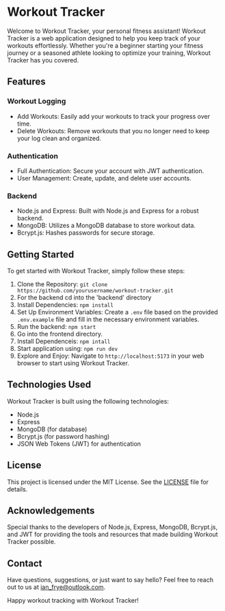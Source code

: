 # Workout Tracker

Welcome to Workout Tracker, your personal fitness assistant! Workout Tracker is a web application designed to help you keep track of your workouts effortlessly. Whether you're a beginner starting your fitness journey or a seasoned athlete looking to optimize your training, Workout Tracker has you covered.

## Features

### Workout Logging
- Add Workouts: Easily add your workouts to track your progress over time.
- Delete Workouts: Remove workouts that you no longer need to keep your log clean and organized.

### Authentication
- Full Authentication: Secure your account with JWT authentication.
- User Management: Create, update, and delete user accounts.

### Backend
- Node.js and Express: Built with Node.js and Express for a robust backend.
- MongoDB: Utilizes a MongoDB database to store workout data.
- Bcrypt.js: Hashes passwords for secure storage.

## Getting Started

To get started with Workout Tracker, simply follow these steps:

1. Clone the Repository: `git clone https://github.com/yourusername/workout-tracker.git`
2. For the backend cd into the 'backend' directory
3. Install Dependencies: `npm install`
4. Set Up Environment Variables: Create a `.env`  file based on the provided `.env.example` file and fill in the necessary environment variables.
5. Run the backend: `npm start`
6. Go into the frontend directory.
7. Install Dependenceis: `npm intall`
8. Start application using: `npm run dev`
9. Explore and Enjoy: Navigate to `http://localhost:5173` in your web browser to start using Workout Tracker.

## Technologies Used

Workout Tracker is built using the following technologies:

- Node.js
- Express
- MongoDB (for database)
- Bcrypt.js (for password hashing)
- JSON Web Tokens (JWT) for authentication

## License

This project is licensed under the MIT License. See the [LICENSE](LICENSE) file for details.

## Acknowledgements

Special thanks to the developers of Node.js, Express, MongoDB, Bcrypt.js, and JWT for providing the tools and resources that made building Workout Tracker possible.

## Contact

Have questions, suggestions, or just want to say hello? Feel free to reach out to us at [ian_frye@outlook.com](mailto:ian_frye@outlook.com).

Happy workout tracking with Workout Tracker!
